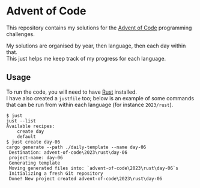 # Advent of Code
This repository contains my solutions for the [Advent of Code](https://adventofcode.com) programming challenges.

My solutions are organised by year, then language, then each day within that.  
This just helps me keep track of my progress for each language.

## Usage
To run the code, you will need to have [Rust](https://www.rust-lang.org) installed.  
I have also created a `justfile` too; below is an example of some commands that can be run from within each language (for instance `2023/rust`).

```shell
$ just
just --list
Available recipes:
    create day
    default
$ just create day-06
cargo generate --path ./daily-template --name day-06
 Destination: advent-of-code\2023\rust\day-06
 project-name: day-06
 Generating template
 Moving generated files into: `advent-of-code\2023\rust\day-06`s
 Initializing a fresh Git repository
 Done! New project created advent-of-code\2023\rust\day-06
```
